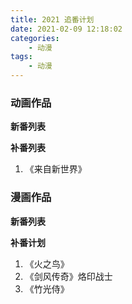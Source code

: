 ```yaml
---
title: 2021 追番计划
date: 2021-02-09 12:18:02
categories:
    - 动漫
tags:
    - 动漫
---
```


### 动画作品

**新番列表**

**补番列表**

1. 《来自新世界》

### 漫画作品

**新番列表**

**补番计划**

1. 《火之鸟》
1. 《剑风传奇》烙印战士
1. 《竹光侍》